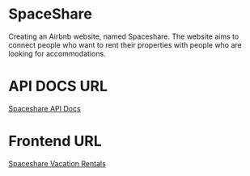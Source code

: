 # SpaceShare

Creating an Airbnb website, named Spaceshare. The website aims to connect people who want to rent their properties with people who are looking for accommodations.

# API DOCS URL

[Spaceshare API Docs](https://api-spaceshare.onrender.com)

# Frontend URL

[Spaceshare Vacation Rentals](https://spaceshare.onrender.com)
